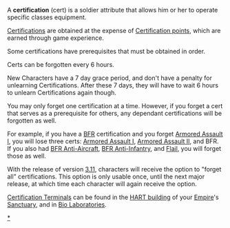 A **certification** (cert) is a soldier attribute that allows him or her
to operate specific classes equipment.

[Certifications](Certifications "wikilink") are obtained at the expense
of [Certification points](Certification_points "wikilink"), which are
earned through game experience.

Some certifications have prerequisites that must be obtained in order.

Certs can be forgotten every 6 hours.

New Characters have a 7 day grace period, and don't have a penalty for
unlearning Certifications. After these 7 days, they will have to wait 6
hours to unlearn Certifications again though.

You may only forget one certification at a time. However, if you forget
a cert that serves as a prerequisite for others, any dependant
certifications will be forgotten as well.

For example, if you have a [BFR](BFR "wikilink") certification and you
forget [Armored Assault I](Armored_Assault_I "wikilink"), you will lose
three certs: [Armored Assault I](Armored_Assault_I "wikilink"), [Armored
Assault II](Armored_Assault_II "wikilink"), and BFR. If you also had
[BFR Anti-Aircraft](BFR_Anti-Aircraft "wikilink"), [BFR
Anti-Infantry](BFR_Anti-Infantry "wikilink"), and
[Flail](Flail "wikilink"), you will forget those as well.

With the release of version [3.11](3.11 "wikilink"), characters will
receive the option to "forget all" certifications. This option is only
usable once, until the next major release, at which time each character
will again receive the option.

[Certification Terminals](Certification_Terminal "wikilink") can be
found in the [HART building](HART_building "wikilink") of your
[Empire](Empire "wikilink")'s [Sanctuary](Sanctuary "wikilink"), and in
[Bio Laboratories](Bio_Laboratory "wikilink").

[\*](Category:Certification "wikilink")